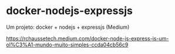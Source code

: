 # docker-nodejs-expressjs
Um projeto: docker + nodejs + expressjs (Medium)

https://rchaussetech.medium.com/docker-node-js-express-js-um-ol%C3%A1-mundo-muito-simples-ccda04cb56c9
